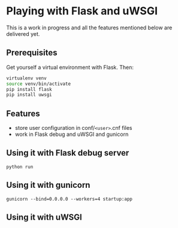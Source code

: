 # Playing with Flask and uWSGI

This is a work in progress and all the features mentioned below
are delivered yet.

## Prerequisites

Get yourself a virtual environment with Flask. Then:

```bash
virtualenv venv
source venv/bin/activate
pip install flask
pip install uwsgi
```

## Features

* store user configuration in conf/`<user>`.cnf files
* work in Flask debug and uWSGI and gunicorn

## Using it with Flask debug server

`python run`

## Using it with gunicorn

`gunicorn --bind=0.0.0.0 --workers=4 startup:app`

## Using it with uWSGI


